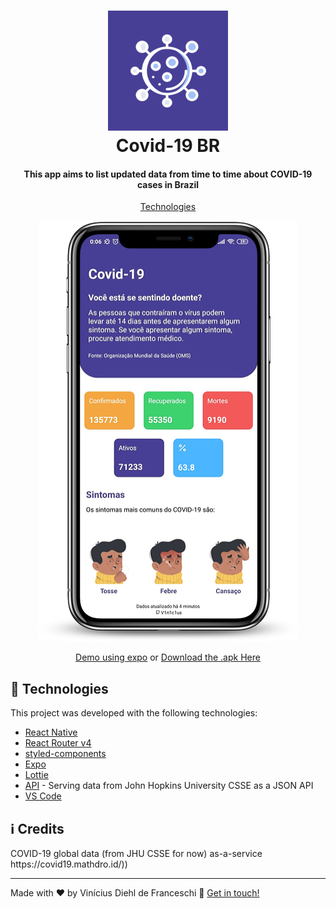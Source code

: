 
<h1 align="center">
    <img alt="Covid-19 BR" src="https://github.com/V1n1c1us/covid19-mobile/blob/master/assets/icon.png?raw=true"/>
    <br>
    Covid-19 BR
</h1>

<h4 align="center">
  This app aims to list updated data from time to time about COVID-19 cases in Brazil
</h4>

<p align="center">
  <a href="#rocket-technologies">Technologies</a>
</p>
<p align="center">
    <img alt="Covid-18 BR" src="https://github.com/V1n1c1us/covid19-mobile/blob/master/assets/mockup.png?raw=true"/>
</p>
<p align="center">
  <a href="https://expo.io/@franceschi/covid-19" target="_blank">
    Demo using expo</a> or <a href="https://exp-shell-app-assets.s3.us-west-1.amazonaws.com/android/%40franceschi/covid-19-974d30a85d1e4c159810907c921106ac-signed.apk" target="_blank">Download the .apk Here</a>
</p>

## :rocket: Technologies

This project was developed with the following technologies:

-  [React Native](https://reactnative.dev/)
-  [React Router v4](https://github.com/ReactTraining/react-router)
-  [styled-components](https://www.styled-components.com/)
-  [Expo](https://expo.io/)
-  [Lottie](https://github.com/react-native-community/lottie-react-native)
-  [API](https://github.com/mathdroid/covid-19-api) - Serving data from John Hopkins University CSSE as a JSON API
-  [VS Code][vc]
  

## :information_source: Credits

<p>COVID-19 global data (from JHU CSSE for now) as-a-service https://covid19.mathdro.id/))</p>

---
Made with ♥ by Vinícius Diehl de Franceschi :wave: [Get in touch!](https://www.linkedin.com/in/vin%C3%ADcius-diehl-de-franceschi-8557b3130/)

[nodejs]: https://nodejs.org/
[yarn]: https://yarnpkg.com/
[vc]: https://code.visualstudio.com/
[vceditconfig]: https://marketplace.visualstudio.com/items?itemName=EditorConfig.EditorConfig
[vceslint]: https://marketplace.visualstudio.com/items?itemName=dbaeumer.vscode-eslint
